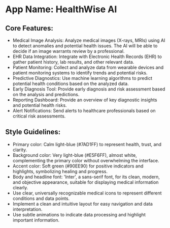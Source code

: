 # **App Name**: HealthWise AI

## Core Features:

- Medical Image Analysis: Analyze medical images (X-rays, MRIs) using AI to detect anomalies and potential health issues. The AI will be able to decide if an image warrants review by a professional.
- EHR Data Integration: Integrate with Electronic Health Records (EHR) to gather patient history, lab results, and other relevant data.
- Patient Monitoring: Collect and analyze data from wearable devices and patient monitoring systems to identify trends and potential risks.
- Predictive Diagnostics: Use machine learning algorithms to predict potential health conditions based on the analyzed data.
- Early Diagnosis Tool: Provide early diagnosis and risk assessment based on the analysis and predictions.
- Reporting Dashboard: Provide an overview of key diagnostic insights and potential health risks.
- Alert Notifications: Send alerts to healthcare professionals based on critical risk assessments.

## Style Guidelines:

- Primary color: Calm light-blue (#7AD1FF) to represent health, trust, and clarity.
- Background color: Very light-blue (#E5F6FF), almost white, complementing the primary color without overwhelming the interface.
- Accent color: Soft green (#90EE90) for positive indicators and highlights, symbolizing healing and progress.
- Body and headline font: 'Inter', a sans-serif font, for its clean, modern, and objective appearance, suitable for displaying medical information clearly.
- Use clear, universally recognizable medical icons to represent different conditions and data points.
- Implement a clean and intuitive layout for easy navigation and data interpretation.
- Use subtle animations to indicate data processing and highlight important information.